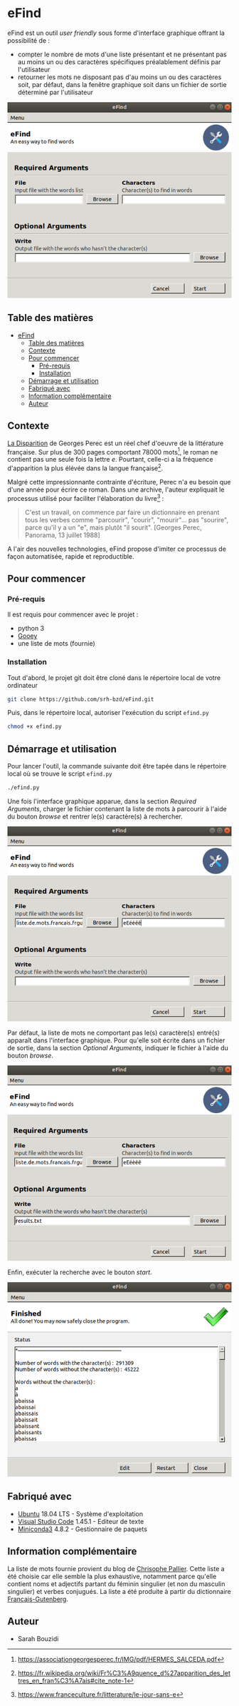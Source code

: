 # eFind

eFind est un outil *user friendly* sous forme d'interface graphique offrant la possibilité de :

- compter le nombre de mots d'une liste présentant et ne présentant pas au moins un ou des caractères spécifiques préalablement définis par l'utilisateur
- retourner les mots ne disposant pas d'au moins un ou des caractères soit, par défaut, dans la fenêtre graphique soit dans un fichier de sortie déterminé par l'utilisateur


<p align="center">
    <img src="./images/eFind.png"/>
</p>


## Table des matières

- [eFind](#efind)
  * [Table des matières](#table-des-matières)
  * [Contexte](#contexte)
  * [Pour commencer](#pour-commencer)
    + [Pré-requis](#pré-requis)
    + [Installation](#installation)
  * [Démarrage et utilisation](#démarrage-et-utilisation)
  * [Fabriqué avec](#fabriqué-avec)
  * [Information complémentaire](#information-complémentaire)
  * [Auteur](#auteur)

## Contexte

[La Disparition](http://www.gallimard.fr/Catalogue/GALLIMARD/L-Imaginaire/La-disparition) de Georges Perec est un réel chef d'oeuvre de la littérature française. Sur plus de 300 pages comportant 78000 mots[^1], le roman ne contient pas une seule fois la lettre *e*. Pourtant, celle-ci a la fréquence d'apparition la plus élévée dans la langue française[^2]. 

Malgré cette impressionnante contrainte d'écriture, Perec n'a eu besoin que d'une année pour écrire ce roman. Dans une archive, l'auteur expliquait le processus utilisé pour faciliter l'élaboration du livre[^3] : 

> C'est un travail, on commence par faire un dictionnaire en prenant tous les verbes comme "parcourir", "courir", "mourir"... pas "sourire", parce qu'il y a un "e", mais plutôt "il sourit". [Georges Perec, Panorama, 13 juillet 1988]

A l'air des nouvelles technologies, eFind propose d'imiter ce processus de façon automatisée, rapide et reproductible.

[^1]: https://associationgeorgesperec.fr/IMG/pdf/HERMES_SALCEDA.pdf
[^2]: https://fr.wikipedia.org/wiki/Fr%C3%A9quence_d%27apparition_des_lettres_en_fran%C3%A7ais#cite_note-1
[^3]: https://www.franceculture.fr/litterature/le-jour-sans-e

## Pour commencer

### Pré-requis

Il est requis pour commencer avec le projet :

- python 3
- [Gooey](https://github.com/chriskiehl/Gooey)
- une liste de mots (fournie)

### Installation

Tout d'abord, le projet git doit être cloné dans le répertoire local de votre ordinateur

```bash
git clone https://github.com/srh-bzd/eFind.git
```

Puis, dans le répertoire local, autoriser l'exécution du script `efind.py`

```bash
chmod +x efind.py
```

## Démarrage et utilisation

Pour lancer l'outil, la commande suivante doit être tapée dans le répertoire local où se trouve le script `efind.py`

```bash
./efind.py
```

Une fois l'interface graphique apparue, dans la section *Required Arguments*, charger le fichier contenant la liste de mots à parcourir à l'aide du bouton *browse* et rentrer le(s) caractère(s) à rechercher.

<p align="center">
    <img src="./images/eFind_utilisation.png"/>
</p>


Par défaut, la liste de mots ne comportant pas le(s) caractère(s) entré(s) apparaît dans l'interface graphique. Pour qu'elle soit écrite dans un fichier de sortie, dans la section *Optional Arguments*, indiquer le fichier à l'aide du bouton *browse*.

<p align="center">
    <img src="./images/eFind_utilisation2.png"/>
</p>


Enfin, exécuter la recherche avec le bouton *start*.

<p align="center">
    <img src="./images/eFind_resultats.png"/>
</p>


## Fabriqué avec

- [Ubuntu](https://releases.ubuntu.com/) 18.04 LTS - Système d'exploitation
- [Visual Studio Code](https://code.visualstudio.com/) 1.45.1 - Editeur de texte
- [Miniconda3](https://docs.conda.io/en/latest/miniconda.html) 4.8.2 - Gestionnaire de paquets

## Information complémentaire

La liste de mots fournie provient du blog de [Chrisophe Pallier](http://www.pallier.org/liste-de-mots-francais.html). Cette liste a été choisie car elle semble la plus exhaustive, notamment parce qu'elle contient noms et adjectifs partant du féminin singulier (et non du masculin singulier) et verbes conjugués. La liste a été produite à partir du dictionnaire [Francais-Gutenberg](http://www.fifi.org/doc/ifrench-gut/fr/reference.pdf.gz).

## Auteur

- Sarah Bouzidi
